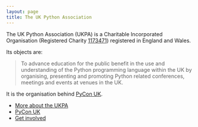 ```yaml
---
layout: page
title: The UK Python Association
---
```


The UK Python Association (UKPA) is a Charitable Incorporated Organisation (Registered Charity [1173471](http://beta.charitycommission.gov.uk/charity-details/?regid=1173471&subid=0)) registered in England and Wales.

Its objects are:

> To advance education for the public benefit in the use and understanding of the Python programming language within the UK by organising, presenting and promoting Python related conferences, meetings and events at venues in the UK.

It is the organisation behind [PyCon UK](http://pyconuk.org).

* [More about the UKPA](/about/)
* [PyCon UK](http://pyconuk.org)
* [Get involved](mailto:trustees@uk.python.org)
